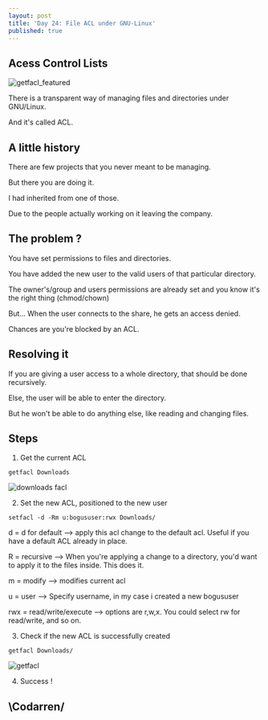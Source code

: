 ```yaml
---
layout: post
title: 'Day 24: File ACL under GNU-Linux'
published: true
---
```

## Acess Control Lists
![getfacl_featured](https://github.com/codarrenvelvindron/codarrenvelvindron.github.io/raw/master/images/getfacl_featured.png)

There is a transparent way of managing files and directories under GNU/Linux.

And it's called ACL.

## A little history
There are few projects that you never meant to be managing.

But there you are doing it.

I had inherited from one of those.

Due to the people actually working on it leaving the company.

## The problem ?
You have set permissions to files and directories.

You have added the new user to the valid users of that particular directory.

The owner's/group and users permissions are already set and you know it's the right thing (chmod/chown)

But... When the user connects to the share, he gets an access denied.

Chances are you're blocked by an ACL.

## Resolving it
If you are giving a user access to a whole directory, that should be done recursively.

Else, the user will be able to enter the directory.

But he won't be able to do anything else, like reading and changing files.

## Steps
1. Get the current ACL
```
getfacl Downloads
```
![downloads facl](https://github.com/codarrenvelvindron/codarrenvelvindron.github.io/raw/master/images/facl_downloads_before.png)


2. Set the new ACL, positioned to the new user
```
setfacl -d -Rm u:bogususer:rwx Downloads/
```

d = d for default --> apply this acl change to the default acl. Useful if you have a default ACL already in place.

R = recursive --> When you're applying a change to a directory, you'd want to apply it to the files inside. This does it.

m = modify --> modifies current acl

u = user --> Specify username, in my case i created a new bogususer

rwx = read/write/execute --> options are r,w,x. You could select rw for read/write, and so on.

3. Check if the new ACL is successfully created
```
getfacl Downloads/
```
![getfacl](https://github.com/codarrenvelvindron/codarrenvelvindron.github.io/raw/master/images/getfacl_end.png)

4. Success !

## \Codarren/